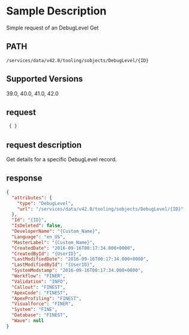 # Sample Description
Simple request of an DebugLevel Get

## PATH
```
/services/data/v42.0/tooling/sobjects/DebugLevel/{ID}
```
## Supported Versions
39.0, 40.0, 41.0, 42.0

## request
```json
 { }
```

## request description
Get details for a specific DebugLevel record.

## response
```json
{
  "attributes": {
    "type": "DebugLevel",
    "url": "/services/data/v42.0/tooling/sobjects/DebugLevel/{ID}"
  },
  "Id": "{ID}",
  "IsDeleted": false,
  "DeveloperName": "{Custom_Name}",
  "Language": "en_US",
  "MasterLabel": "{Custom_Name}",
  "CreatedDate": "2016-09-16T00:17:34.000+0000",
  "CreatedById": "{UserID}",
  "LastModifiedDate": "2016-09-16T00:17:34.000+0000",
  "LastModifiedById": "{UserID}",
  "SystemModstamp": "2016-09-16T00:17:34.000+0000",
  "Workflow": "FINER",
  "Validation": "INFO",
  "Callout": "FINEST",
  "ApexCode": "FINEST",
  "ApexProfiling": "FINEST",
  "Visualforce": "FINER",
  "System": "FINE",
  "Database": "FINEST",
  "Wave": null
}
```
